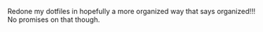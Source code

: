 Redone my dotfiles in hopefully a more organized way that says organized!!!
No promises on that though.
